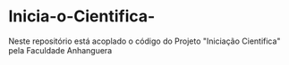 # Inicia-o-Cientifica-
Neste repositório está acoplado o código do Projeto "Iniciação Cientifica" pela Faculdade Anhanguera 
